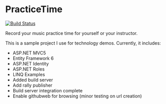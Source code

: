 PracticeTime
============

[![Build Status](http://wbsimms-ci.cloudapp.net:8080/buildStatus/icon?job=PracticeTime)](http://wbsimms-ci.cloudapp.net:8080/job/PracticeTime/)

Record your music practice time for yourself or your instructor.

This is a sample project I use for technology demos. Currently, it includes:

- ASP.NET MVC5
- Entity Framework 6
- ASP.NET Identity
- ASP.NET Roles
- LINQ Examples
- Added build server
- Add rally publisher
- Build server integration complete
- Enable githubweb for browsing (minor testing on url creation)

